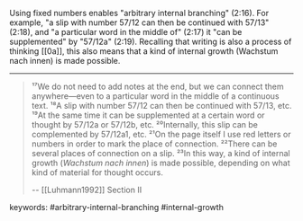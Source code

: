 Using fixed numbers enables "arbitrary internal branching" (2:16).
For example, "a slip with number 57/12 can then be continued with 57/13" (2:18), and "a particular word in the middle of" (2:17) it "can be supplemented" by "57/12a" (2:19).
Recalling that writing is also a process of thinking [[0a]],
this also means that a kind of internal growth (Wachstum nach innen) is made possible.

---

> ¹⁷We do not need to add notes at the end, but we can connect them anywhere—even to a particular word in the middle of a continuous text. ¹⁸A slip with number 57/12 can then be continued with 57/13, etc. ¹⁹At the same time it can be supplemented at a certain word or thought by 57/12a or 57/12b, etc. ²⁰Internally, this slip can be complemented by 57/12a1, etc. ²¹On the page itself I use red letters or numbers in order to mark the place of connection. ²²There can be several places of connection on a slip. ²³In this way, a kind of internal growth (_Wachstum nach innen_) is made possible, depending on what kind of material for thought occurs.
>
> -- [[Luhmann1992]] Section II

keywords: #arbitrary-internal-branching #internal-growth